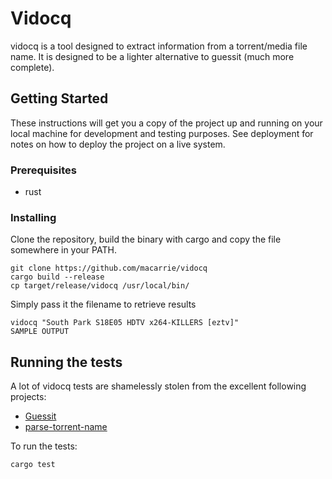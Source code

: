 # Vidocq

vidocq is a tool designed to extract information from a torrent/media file name. It is designed to be a lighter alternative to guessit (much more complete).

## Getting Started

These instructions will get you a copy of the project up and running on your local machine for development and testing purposes. See deployment for notes on how to deploy the project on a live system.

### Prerequisites

* rust

### Installing

Clone the repository, build the binary with cargo and copy the file somewhere in your PATH.

```
git clone https://github.com/macarrie/vidocq
cargo build --release
cp target/release/vidocq /usr/local/bin/
```

Simply pass it the filename to retrieve results
```
vidocq "South Park S18E05 HDTV x264-KILLERS [eztv]"
SAMPLE OUTPUT
```

## Running the tests

A lot of vidocq tests are shamelessly stolen from the excellent following projects:

* [Guessit](https://github.com/guessit-io/guessit)
* [parse-torrent-name](https://github.com/jzjzjzj/parse-torrent-name)

To run the tests:
```
cargo test
```
